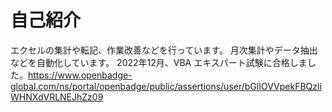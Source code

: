 # 自己紹介
エクセルの集計や転記、作業改善などを行っています。
月次集計やデータ抽出などを自動化しています。
2022年12月、VBA エキスパート試験に合格しました。https://www.openbadge-global.com/ns/portal/openbadge/public/assertions/user/bGlIOVVpekFBQzliWHNXdVRLNEJhZz09
